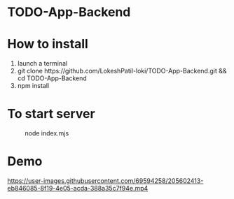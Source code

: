 # TODO-App-Backend

# How to install
<ol>
  <li>launch a terminal</li>
  <li>git clone https://github.com/LokeshPatil-loki/TODO-App-Backend.git && cd TODO-App-Backend</li>
  <li>npm install</li>
</ol>

# To start server
  <dl>
    <dd> node index.mjs</dd>
  </dl>
  
# Demo
https://user-images.githubusercontent.com/69594258/205602413-eb846085-8f19-4e05-acda-388a35c7f94e.mp4
